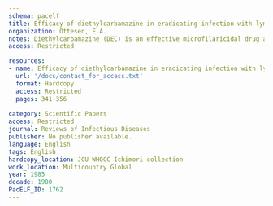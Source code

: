 ```yaml
---
schema: pacelf
title: Efficacy of diethylcarbamazine in eradicating infection with lymphatic-dwelling filariae in humans
organization: Ottesen, E.A.
notes: Diethylcarbamazine (DEC) is an effective microfilaricidal drug against Wuchereria bancrofti, Brugiamalayi, and Brugiatimori- the three lymphatic-dwelling filariae infecting humans. However, effectiveness in killing the adult stage of these parasites has been more difficult to establish. The present reviewof available evidence from the literature suggests that  (1)in addition to being a microfilaricidal agent, DEC in conventional dosages effectively kills adult worms of these three parasites in many patients; (2) relatively high total dosages of DEC (including dosages considerably in excess of those currently recommended) generally give better long-term therapeutic results than lower dosages; (3) spaced doses of DEC (weekly or monthly) are more effective than the same total dosage given in consecutive daily doses; (4) chronic administration of low-dose DEC, as in medicated salt, can effectively control filariasis caused by Jv. bancrofti or B. malayi; and (5) rational determination of the DEC regimen ideal for the killing of adult filarial parasites awaits the development of assays capable of sensitively detecting the presence of living adult parasites.
access: Restricted

resources:
- name: Efficacy of diethylcarbamazine in eradicating infection with lymphatic-dwelling filariae in humans
  url: '/docs/contact_for_access.txt'
  format: Hardcopy
  access: Restricted
  pages: 341-356
 
category: Scientific Papers
access: Restricted
journal: Reviews of Infectious Diseases
publisher: No publisher available. 
language: English 
tags: English 
hardcopy_location: JCU WHOCC Ichimori collection
work_location: Multicountry Global
year: 1985
decade: 1980
PacELF_ID: 1762
---
```


